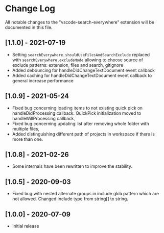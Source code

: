 # Change Log

All notable changes to the "vscode-search-everywhere" extension will be documented in this file.

## [1.1.0] - 2021-07-19
- Setting `searchEverywhere.shouldUseFilesAndSearchExclude` replaced with `searchEverywhere.excludeMode` allowing to choose source of exclude patterns: extension, files and search, gitignore
- Added debouncing for handleDidChangeTextDocument event callback
- Added caching for handleDidChangeTextDocument event callback to general increase performance
## [1.0.9] - 2021-05-24
- Fixed bug concerning loading items to not existing quick pick on handleDidProcessing callback. QuickPick initialization moved to handleWillProcessing callback,
- Fixed bug concerning updating list after removing whole folder with multiple files,
- Added distinguishing different path of projects in workspace if there is more than one.

## [1.0.8] - 2021-02-26
- Some internals have been rewritten to improve the stability.

## [1.0.5] - 2020-09-03
- Fixed bug with nested alternate groups in include glob pattern which are not allowed. Changed include type from string[] to string.

## [1.0.0] - 2020-07-09
- Initial release
